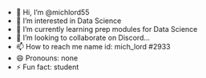 - 👋 Hi, I’m @michlord55
- 👀 I’m interested in Data Science
- 🌱 I’m currently learning prep modules for Data Science 
- 💞️ I’m looking to collaborate on Discord...
- 📫 How to reach me name id: mich_lord #2933
- 😄 Pronouns: none
- ⚡ Fun fact: student

<!---
michlord55/michlord55 is a ✨ special ✨ repository because its `README.md` (this file) appears on your GitHub profile.
You can click the Preview link to take a look at your changes.
--->
